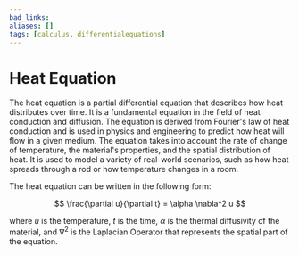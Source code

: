 ```yaml
---
bad_links: 
aliases: []
tags: [calculus, differentialequations]
---
```

# Heat Equation

The heat equation is a partial differential equation that describes how heat distributes over time. It is a fundamental equation in the field of heat conduction and diffusion. The equation is derived from Fourier's law of heat conduction and is used in physics and engineering to predict how heat will flow in a given medium. The equation takes into account the rate of change of temperature, the material's properties, and the spatial distribution of heat. It is used to model a variety of real-world scenarios, such as how heat spreads through a rod or how temperature changes in a room.

The heat equation can be written in the following form:

$$
\frac{\partial u}{\partial t} = \alpha \nabla^2 u
$$

where $u$ is the temperature, $t$ is the time, $\alpha$ is the thermal diffusivity of the material, and $\nabla^2$ is the Laplacian Operator that represents the spatial part of the equation.